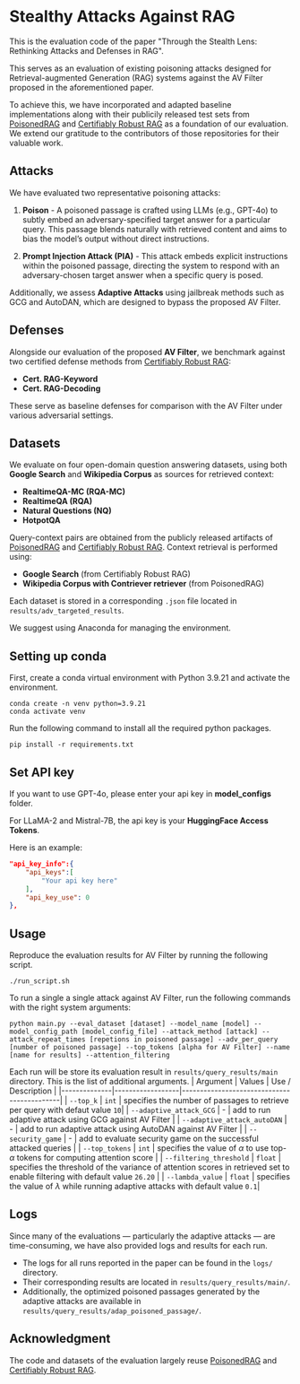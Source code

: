 # Stealthy Attacks Against RAG

This is the evaluation code of the paper "Through the Stealth Lens: Rethinking Attacks and Defenses in RAG". 

This serves as an evaluation of existing poisoning attacks designed for Retrieval-augmented Generation (RAG) systems against the AV Filter proposed in the aforementioned paper. 

To achieve this, we have incorporated and adapted baseline implementations along with their publicily released test sets from [PoisonedRAG](https://github.com/sleeepeer/PoisonedRAG) and [Certifiably Robust RAG](https://github.com/inspire-group/RobustRAG) as a foundation of our evaluation. We extend our gratitude to the contributors of those repositories for their valuable work.

## Attacks
We have evaluated two representative poisoning attacks:

1. **Poison** - A poisoned passage is crafted using LLMs (e.g., GPT-4o) to subtly embed an adversary-specified target answer for a particular query. This passage blends naturally with retrieved content and aims to bias the model’s output without direct instructions.

2. **Prompt Injection Attack (PIA)** - This attack embeds explicit instructions within the poisoned passage, directing the system to respond with an adversary-chosen target answer when a specific query is posed.

Additionally, we assess **Adaptive Attacks** using jailbreak methods such as GCG and AutoDAN, which are designed to bypass the proposed AV Filter.

## Defenses

Alongside our evaluation of the proposed **AV Filter**, we benchmark against two certified defense methods from [Certifiably Robust RAG](https://github.com/inspire-group/RobustRAG):

- **Cert. RAG-Keyword**
- **Cert. RAG-Decoding**

These serve as baseline defenses for comparison with the AV Filter under various adversarial settings.

##  Datasets

We evaluate on four open-domain question answering datasets, using both **Google Search** and **Wikipedia Corpus** as sources for retrieved context:

- **RealtimeQA-MC (RQA-MC)**
- **RealtimeQA (RQA)**
- **Natural Questions (NQ)**
- **HotpotQA**

Query-context pairs are obtained from the publicly released artifacts of [PoisonedRAG](https://github.com/sleeepeer/PoisonedRAG) and [Certifiably Robust RAG](https://github.com/inspire-group/RobustRAG). Context retrieval is performed using:
- **Google Search** (from Certifiably Robust RAG)
- **Wikipedia Corpus with Contriever retriever** (from PoisonedRAG)

Each dataset is stored in a corresponding `.json` file located in `results/adv_targeted_results`.

We suggest using Anaconda for managing the environment.

## Setting up conda 
First, create a conda virtual environment with Python 3.9.21 and activate the environment.
```
conda create -n venv python=3.9.21
conda activate venv
```
Run the following command to install all the required python packages.
```
pip install -r requirements.txt
```

## Set API key

If you want to use GPT-4o, please enter your api key in **model_configs** folder.

For LLaMA-2 and Mistral-7B, the api key is your **HuggingFace Access Tokens**. 

Here is an example:

```json
"api_key_info":{
    "api_keys":[
        "Your api key here"
    ],
    "api_key_use": 0
},
```

## Usage 
Reproduce the evaluation results for AV Filter by running the following script.
```
./run_script.sh
```
To run a single a single attack against AV Filter, run the following commands with the right system arguments:
```
python main.py --eval_dataset [dataset] --model_name [model] --model_config_path [model_config_file] --attack_method [attack] --attack_repeat_times [repetions in poisoned passage] --adv_per_query [number of poisoned passage] --top_tokens [alpha for AV Filter] --name [name for results] --attention_filtering 
```
Each run will be store its evaluation result in `results/query_results/main` directory. This is the list of additional arguments.
| Argument     | Values       | Use / Description                          |
|--------------|------------------|--------------------------------------------|
| `--top_k`     | `int` | specifies the number of passages to retrieve per query with defaut value `10`|
| `--adaptive_attack_GCG`   | - | add to run adaptive attack using GCG against AV Filter |
| `--adaptive_attack_autoDAN`  | - | add to run adaptive attack using AutoDAN against AV Filter |
| `--security_game`       | - | add to evaluate security game on the successful attacked queries               |
| `--top_tokens`  | `int` | specifies the value of $\alpha$ to use top-$\alpha$ tokens for computing attention score |
| `--filtering_threshold`  | `float` | specifies the threshold of the variance of attention scores in retrieved set to enable filtering with default value `26.20` |
| `--lambda_value`  | `float` | specifies the value of $\lambda$ while running adaptive attacks with default value `0.1`|

## Logs

Since many of the evaluations — particularly the adaptive attacks — are time-consuming, we have also provided logs and results for each run.

- The logs for all runs reported in the paper can be found in the `logs/` directory.
- Their corresponding results are located in `results/query_results/main/`.
- Additionally, the optimized poisoned passages generated by the adaptive attacks are available in `results/query_results/adap_poisoned_passage/`.

## Acknowledgment
The code and datasets of the evaluation largely reuse [PoisonedRAG](https://github.com/sleeepeer/PoisonedRAG) and [Certifiably Robust RAG](https://github.com/inspire-group/RobustRAG).
